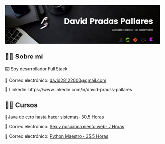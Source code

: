 <!--<div align=center>
    <h1>Hola, soy David 👋</h1>
</div>-->

<img align=center  src="https://raw.githubusercontent.com/davidpradaspallares/davidpradaspallares/main/Black%20Minimal%20Motivation%20Quote%20LinkedIn%20Banner.png">

<div align=start>
    <h2>🧑‍💻 Sobre mí</h2>
    <p>⌨️ Soy desarrollador Full Stack</p>
    <p>📮 Correo electrónico: <a href="mailto:david28122000@gmail.com">david28122000@gmail.com</a></p>
    <p>💼 Linkedin: <a href="www.linkedin.com/in/davidpradaspallares"></a>https://www.linkedin.com/in/david-pradas-pallares</p>
</div>
<div align=start>
    <h2>🧑‍💻 Cursos</h2>
    <p>📮<a href="https://www.udemy.com/course/aprender-a-programar-con-java-de-cero-hasta-avanzado/?couponCode=LEADERSALE24B">Java de cero hasta hacer sistemas- 30,5 Horas</a></p>
    <p>📮 Correo electrónico: <a href="https://www.udemy.com/course/curso-de-seo-online-y-posicionamiento-web-en-google/?couponCode=ST20MT50724">Seo y posicionamiento web- 7 Horas</a></p>
    <p>📮 Correo electrónico: <a href="https://www.udemy.com/course/python-3-al-completo-desde-cero/?couponCode=LEADERSALE24B">Python Maestro - 35,5 Horas</a></p>
</div>

<!--
**davidpradaspallares/davidpradaspallares** is a ✨ _special_ ✨ repository because its `README.md` (this file) appears on your GitHub profile.

Here are some ideas to get you started:

- 🔭 I’m currently working on ...
- 🌱 I’m currently learning ...
- 👯 I’m looking to collaborate on ...
- 🤔 I’m looking for help with ...
- 💬 Ask me about ...
- 📫 How to reach me: ...
- 😄 Pronouns: ...
- ⚡ Fun fact: ...
-->
